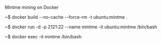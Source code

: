 Mintme mining on Docker

~$ docker build --no-cache --force-rm -t ubuntu:mintme .

~$ docker run -d -p 2121:22 --name mintme -it ubuntu:mintme /bin/bash

~$ docker exec -it mintme /bin/bash
